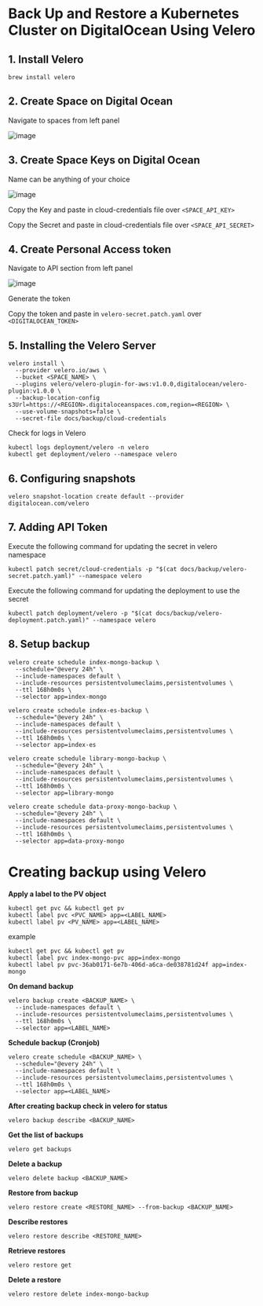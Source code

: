 # Back Up and Restore a Kubernetes Cluster on DigitalOcean Using Velero

## 1. Install Velero

```
brew install velero
```

## 2. Create Space on Digital Ocean

Navigate to spaces from left panel

![image](https://user-images.githubusercontent.com/11765228/114300594-ade30980-9af3-11eb-862b-196381951d8b.png)

## 3. Create Space Keys on Digital Ocean

Name can be anything of your choice

![image](https://user-images.githubusercontent.com/11765228/114300197-a458a200-9af1-11eb-884a-7ef32d60d3f8.png)

Copy the Key and paste in cloud-credentials file over `<SPACE_API_KEY>`

Copy the Secret and paste in cloud-credentials file over `<SPACE_API_SECRET>`

## 4. Create Personal Access token

Navigate to API section from left panel

![image](https://user-images.githubusercontent.com/11765228/114300326-5a23f080-9af2-11eb-87cd-c44f8c283831.png)

Generate the token

Copy the token and paste in `velero-secret.patch.yaml` over `<DIGITALOCEAN_TOKEN>`

## 5. Installing the Velero Server

```
velero install \
  --provider velero.io/aws \
  --bucket <SPACE_NAME> \
  --plugins velero/velero-plugin-for-aws:v1.0.0,digitalocean/velero-plugin:v1.0.0 \
  --backup-location-config s3Url=https://<REGION>.digitaloceanspaces.com,region=<REGION> \
  --use-volume-snapshots=false \
  --secret-file docs/backup/cloud-credentials
```

Check for logs in Velero

```
kubectl logs deployment/velero -n velero
kubectl get deployment/velero --namespace velero
```

## 6. Configuring snapshots

```
velero snapshot-location create default --provider digitalocean.com/velero
```

## 7. Adding API Token

Execute the following command for updating the secret in velero namespace

```
kubectl patch secret/cloud-credentials -p "$(cat docs/backup/velero-secret.patch.yaml)" --namespace velero
```

Execute the following command for updating the deployment to use the secret

```
kubectl patch deployment/velero -p "$(cat docs/backup/velero-deployment.patch.yaml)" --namespace velero
```

## 8. Setup backup

```
velero create schedule index-mongo-backup \
  --schedule="@every 24h" \
  --include-namespaces default \
  --include-resources persistentvolumeclaims,persistentvolumes \
  --ttl 168h0m0s \
  --selector app=index-mongo

velero create schedule index-es-backup \
  --schedule="@every 24h" \
  --include-namespaces default \
  --include-resources persistentvolumeclaims,persistentvolumes \
  --ttl 168h0m0s \
  --selector app=index-es

velero create schedule library-mongo-backup \
  --schedule="@every 24h" \
  --include-namespaces default \
  --include-resources persistentvolumeclaims,persistentvolumes \
  --ttl 168h0m0s \
  --selector app=library-mongo
  
velero create schedule data-proxy-mongo-backup \
  --schedule="@every 24h" \
  --include-namespaces default \
  --include-resources persistentvolumeclaims,persistentvolumes \
  --ttl 168h0m0s \
  --selector app=data-proxy-mongo
```

# Creating backup using Velero

**Apply a label to the PV object**

```
kubectl get pvc && kubectl get pv
kubectl label pvc <PVC_NAME> app=<LABEL_NAME>
kubectl label pv <PV_NAME> app=<LABEL_NAME>
```

example

```
kubectl get pvc && kubectl get pv
kubectl label pvc index-mongo-pvc app=index-mongo
kubectl label pv pvc-36ab0171-6e7b-406d-a6ca-de038781d24f app=index-mongo
```

**On demand backup**

```
velero backup create <BACKUP_NAME> \
  --include-namespaces default \
  --include-resources persistentvolumeclaims,persistentvolumes \
  --ttl 168h0m0s \
  --selector app=<LABEL_NAME>
```

**Schedule backup (Cronjob)**

```
velero create schedule <BACKUP_NAME> \
  --schedule="@every 24h" \
  --include-namespaces default \
  --include-resources persistentvolumeclaims,persistentvolumes \
  --ttl 168h0m0s \
  --selector app=<LABEL_NAME>
```

**After creating backup check in velero for status**

```
velero backup describe <BACKUP_NAME>
```

**Get the list of backups**

```
velero get backups
```

**Delete a backup**

```
velero delete backup <BACKUP_NAME>
```

**Restore from backup**

```
velero restore create <RESTORE_NAME> --from-backup <BACKUP_NAME>
```

**Describe restores**

```
velero restore describe <RESTORE_NAME>
```

**Retrieve restores**

```
velero restore get
```

**Delete a restore**

```
velero restore delete index-mongo-backup
```
